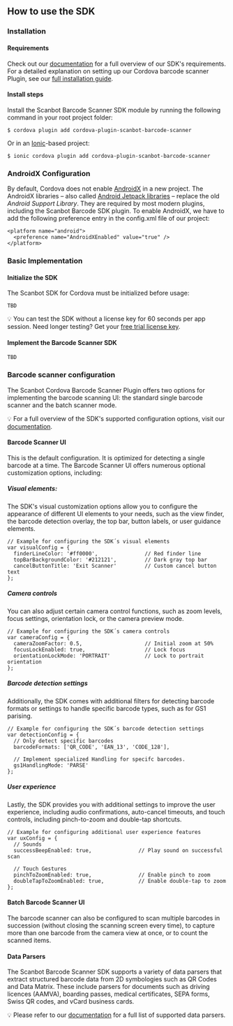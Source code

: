 ## How to use the SDK

### Installation

#### Requirements

Check out our [documentation](https://docs.scanbot.io/barcode-scanner-sdk/cordova/introduction/?utm_source=npmjs.com&utm_medium=referral&utm_campaign=dev_sites#requirements) for a full overview of our SDK's requirements. For a detailed explanation on setting up our Cordova barcode scanner Plugin, see our [full installation guide](https://docs.scanbot.io/barcode-scanner-sdk/cordova/getting-started/?utm_source=npmjs.com&utm_medium=referral&utm_campaign=dev_sites).

#### Install steps

Install the Scanbot Barcode Scanner SDK module by running the following command in your root project folder:

```
$ cordova plugin add cordova-plugin-scanbot-barcode-scanner
```

Or in an [Ionic](https://ionicframework.com/)-based project:

```
$ ionic cordova plugin add cordova-plugin-scanbot-barcode-scanner
```

### AndroidX Configuration

By default, Cordova does not enable [AndroidX](https://developer.android.com/jetpack/androidx) in a new project. The AndroidX libraries – also called [Android Jetpack libraries](https://developer.android.com/jetpack) – replace the old *Android Support Library*. They are required by most modern plugins, including the Scanbot Barcode SDK plugin. To enable AndroidX, we have to add the following preference entry in the config.xml file of our project:

```
<platform name="android">
  <preference name="AndroidXEnabled" value="true" />
</platform>
```

### Basic Implementation

#### Initialize the SDK

The Scanbot SDK for Cordova must be initialized before usage:

```
TBD
```

💡 You can test the SDK without a license key for 60 seconds per app session. Need longer testing? Get your [free trial license key](https://scanbot.io/trial/?utm_source=npmjs.com&utm_medium=referral&utm_campaign=dev_sites).

#### Implement the Barcode Scanner SDK

```
TBD
```

### Barcode scanner configuration

The Scanbot Cordova Barcode Scanner Plugin offers two options for implementing the barcode scanning UI: the standard single barcode scanner and the batch scanner mode.

💡 For a full overview of the SDK's supported configuration options, visit our [documentation](https://docs.scanbot.io/barcode-scanner-sdk/cordova/barcode-scanner/barcode-scanner-ui/?utm_source=npmjs.com&utm_medium=referral&utm_campaign=dev_sites).

#### Barcode Scanner UI

This is the default configuration. It is optimized for detecting a single barcode at a time. The Barcode Scanner UI offers numerous optional customization options, including:

##### Visual elements:

The SDK's visual customization options allow you to configure the appearance of different UI elements to your needs, such as the view finder, the barcode detection overlay, the top bar, button labels, or user guidance elements.

```
// Example for configuring the SDK´s visual elements
var visualConfig = {
  finderLineColor: '#ff0000',               // Red finder line
  topBarBackgroundColor: '#212121',         // Dark gray top bar
  cancelButtonTitle: 'Exit Scanner'         // Custom cancel button text
};
```

##### Camera controls

You can also adjust certain camera control functions, such as zoom levels, focus settings, orientation lock, or the camera preview mode.

```
// Example for configuring the SDK´s camera controls
var cameraConfig = {
  cameraZoomFactor: 0.5,                    // Initial zoom at 50%
  focusLockEnabled: true,                   // Lock focus
  orientationLockMode: 'PORTRAIT'           // Lock to portrait orientation
};
```

##### Barcode detection settings

Additionally, the SDK comes with additional filters for detecting  barcode formats or settings to handle specific barcode types, such as for GS1 parising.

```
// Example for configuring the SDK´s barcode detection settings
var detectionConfig = {
  // Only detect specific barcodes
  barcodeFormats: ['QR_CODE', 'EAN_13', 'CODE_128'],
  
  // Implement specialized Handling for specifc barcodes.
  gs1HandlingMode: 'PARSE'
};
```

##### User experience

Lastly, the SDK provides you with additional settings to improve the user experience, including audio confirmations, auto-cancel timeouts, and touch controls, including pinch-to-zoom and double-tap shortcuts.

```
// Example for configuring additional user experience features
var uxConfig = {
  // Sounds
  successBeepEnabled: true,               // Play sound on successful scan

  // Touch Gestures
  pinchToZoomEnabled: true,               // Enable pinch to zoom
  doubleTapToZoomEnabled: true,           // Enable double-tap to zoom
};
```

#### Batch Barcode Scanner UI

The barcode scanner can also be configured to scan multiple barcodes in succession (without closing the scanning screen every time), to capture more than one barcode from the camera view at once, or to count the scanned items.

#### Data Parsers

The Scanbot Barcode Scanner SDK supports a variety of data parsers that extract structured barcode data from 2D symbologies such as QR Codes and Data Matrix. These include parsers for documents such as driving licences (AAMVA), boarding passes, medical certificates, SEPA forms, Swiss QR codes, and vCard business cards.

💡 Please refer to our [documentation](https://docs.scanbot.io/barcode-scanner-sdk/cordova/supported-barcodes/?utm_source=npmjs.com&utm_medium=referral&utm_campaign=dev_sites#data-parsers) for a full list of supported data parsers.

